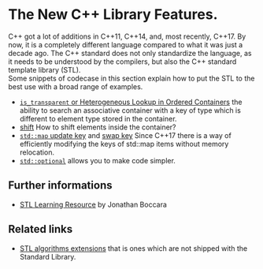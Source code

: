 # The New C++ Library Features.
C++ got a lot of additions in C++11, C++14, and, most recently, C++17. 
By now, it is a completely different language compared to what it was just a decade ago. 
The C++ standard does not only standardize the language, as it needs to be understood by the compilers, but also the C++ standard template library (STL).  
Some snippets of codecase in this section explain how to put the STL to the best use with a broad range of examples.  
* [`is_transparent` or Heterogeneous Lookup in Ordered Containers](./is_transparent) the ability to search an associative container with a key of type which is different to element type stored in the container.
* [shift](./shift) How to shift elements inside the container?
* [`std::map` update key](./update_map_key) and [swap key](./swap_map_key) Since C++17 there is a way of efficiently modifying the keys of std::map items without memory relocation.
* [`std::optional`](./optional) allows you to make code simpler.

## Further informations
* [STL Learning Resource](http://www.fluentcpp.com/STL/) by Jonathan Boccara

## Related links
* [STL algorithms extensions](https://github.com/nikolaAV/skeleton/tree/master/algorithm) that is ones which are not shipped with the Standard Library.

